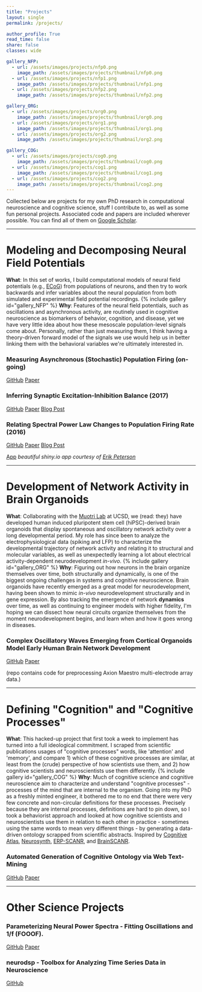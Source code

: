 ```yaml
---
title: "Projects"
layout: single
permalink: /projects/

author_profile: True
read_time: false
share: false
classes: wide

gallery_NFP:
  - url: /assets/images/projects/nfp0.png
    image_path: /assets/images/projects/thumbnail/nfp0.png
  - url: /assets/images/projects/nfp1.png
    image_path: /assets/images/projects/thumbnail/nfp1.png
  - url: /assets/images/projects/nfp2.png
    image_path: /assets/images/projects/thumbnail/nfp2.png

gallery_ORG:
  - url: /assets/images/projects/org0.png
    image_path: /assets/images/projects/thumbnail/org0.png
  - url: /assets/images/projects/org1.png
    image_path: /assets/images/projects/thumbnail/org1.png
  - url: /assets/images/projects/org2.png
    image_path: /assets/images/projects/thumbnail/org2.png

gallery_COG:
  - url: /assets/images/projects/cog0.png
    image_path: /assets/images/projects/thumbnail/cog0.png
  - url: /assets/images/projects/cog1.png
    image_path: /assets/images/projects/thumbnail/cog1.png
  - url: /assets/images/projects/cog2.png
    image_path: /assets/images/projects/thumbnail/cog2.png
---
```

Collected below are projects for my own PhD research in computational neuroscience and cognitive science, stuff I contribute to, as well as some fun personal projects. Associated code and papers are included wherever possible. You can find all of them on [Google Scholar][0].

---
# Modeling and Decomposing Neural Field Potentials
**What**: In this set of works, I build computational models of neural field potentials (e.g., [ECoG](https://en.wikipedia.org/wiki/Electrocorticography)) from populations of neurons, and then try to work backwards and infer variables about the neural population from both simulated and experimental field potential recordings.
{% include gallery id="gallery_NFP" %}
**Why**: Features of the neural field potentials, such as oscillations and asynchronous activity, are routinely used in cognitive neuroscience as biomarkers of behavior, cognition, and disease, yet we have very little idea about how these mesoscale population-level signals come about. Personally, rather than just measuring them, I think having a theory-driven forward model of the signals we use would help us in better linking them with the behavioral variables we're ultimately interested in.


### Measuring Asynchronous (Stochastic) Population Firing (on-going)
<a href='https://github.com/voytekresearch/spectralCA' class='btn btn--info'>GitHub</a>
<a href='/assets/docs/gao_ccn2018.pdf' class='btn btn--success'>Paper</a>

### Inferring Synaptic Excitation-Inhibition Balance (2017)
<a href='https://github.com/voytekresearch/EISlope' class='btn btn--info'>GitHub</a>
<a href='https://www.ncbi.nlm.nih.gov/pubmed/28676297' class='btn btn--success'>Paper</a>
<a href='/2017-9-18-2552-first-research-paper-published/' class='btn btn--danger'>Blog Post</a>
### Relating Spectral Power Law Changes to Population Firing Rate (2016)
<a href='https://github.com/voytekresearch/tutorials/blob/master/PowerLawPSD.ipynb' class='btn btn--info'>GitHub</a>
<a href='https://www.physiology.org/doi/abs/10.1152/jn.00722.2015' class='btn btn--success'>Paper</a>
<a href='http://voyteklab.com/interpreting-the-electrophysiological-power-spectrum/' class='btn btn--danger'>Blog Post</a>

<a href='https://fakeneurons.shinyapps.io/anotb/anotb.Rmd' class='btn btn--info'>App</a>  *beautiful shiny.io app courtesy of [Erik Peterson][1]*

---
# Development of Network Activity in Brain Organoids
**What**: Collaborating with the [Muotri Lab][2] at UCSD, we (read: they) have developed human induced pluripotent stem cell (hiPSC)-derived brain organoids that display spontaneous and oscillatory network activity over a long developmental period. My role has since been to analyze the electrophysiological data (spiking and LFP) to characterize the developmental trajectory of network activity and relating it to structural and molecular variables, as well as unexpectedly learning a lot about electrical activity-dependent neurodevelopment *in-vivo*.
{% include gallery id="gallery_ORG" %}
**Why**:
Figuring out how neurons in the brain organize themselves over time, both structurally and dynamically, is one of the biggest ongoing challenges in systems and cognitive neuroscience. Brain organoids have recently emerged as a great model for neurodevelopment, having been shown to mimic *in-vivo* neurodevelopment structurally and in gene expression. By also tracking the emergence of network **dynamics** over time, as well as continuing to engineer models with higher fidelity, I'm hoping we can dissect how neural circuits organize themselves from the moment neurodevelopment begins, and learn when and how it goes wrong in diseases.

### Complex Oscillatory Waves Emerging from Cortical Organoids Model Early Human Brain Network Development
<a href='https://github.com/voytekresearch/OscillatoryOrganoids' class='btn btn--info'>GitHub</a>
<a href='https://www.cell.com/cell-stem-cell/fulltext/S1934-5909(19)30337-6' class='btn btn--success'>Paper</a>

(repo contains code for preprocessing Axion Maestro multi-electrode array data.)

---
# Defining "Cognition" and "Cognitive Processes"
**What**: This hacked-up project that first took a week to implement has turned into a full ideological commitment. I scraped from scientific publications usages of "cognitive processes" words, like 'attention' and 'memory', and compare 1) which of these cognitive processes are similar, at least from the (crude) perspective of how scientists use them, and 2) how cognitive scientists and neuroscientists use them differently.
{% include gallery id="gallery_COG" %}
**Why**:
Much of cognitive science and cognitive neuroscience aim to characterize and understand "cognitive processes" - processes of the mind that are internal to the organism. Going into my PhD as a freshly minted engineer, it bothered me to no end that there were very few concrete and non-circular definitions for these processes. Precisely because they are internal processes, definitions are hard to pin down, so I took a behaviorist approach and looked at how cognitive scientists and neuroscientists use them in relation to each other in practice - sometimes using the same words to mean very different things - by generating a data-driven ontology scrapped from scientific abstracts. Inspired by [Cognitive Atlas][3], [Neurosynth][4], [ERP-SCANR][5], and [BrainSCANR][6].

### Automated Generation of Cognitive Ontology via Web Text-Mining
<a href='https://github.com/voytekresearch/IdentityCrisis' class='btn btn--info'>GitHub</a>
<a href='https://mindmodeling.org/cogsci2017/papers/0395/paper0395.pdf' class='btn btn--success'>Paper</a>

---
# Other Science Projects
### Parameterizing Neural Power Spectra - Fitting Oscillations and 1/f (FOOOF).
<a href='https://github.com/voytekresearch/fooof' class='btn btn--info'>GitHub</a>
<a href='https://www.biorxiv.org/content/biorxiv/early/2018/04/11/299859.full.pdf' class='btn btn--success'>Paper</a>
### neurodsp - Toolbox for Analyzing Time Series Data in Neuroscience
<a href='https://github.com/voytekresearch/neurodsp' class='btn btn--info'>GitHub</a>

[0]:https://scholar.google.com/citations?user=a2o9IKYAAAAJ
[1]:https://twitter.com/parenthetical_e
[2]:https://medschool.ucsd.edu/som/pediatrics/research/labs/muotri-lab/Pages/default.aspx
[3]:http://www.cognitiveatlas.org/
[4]:http://neurosynth.org/
[5]:http://tomdonoghue.github.io/ERP_SCANR/
[6]:http://blog.brainscanr.com/
